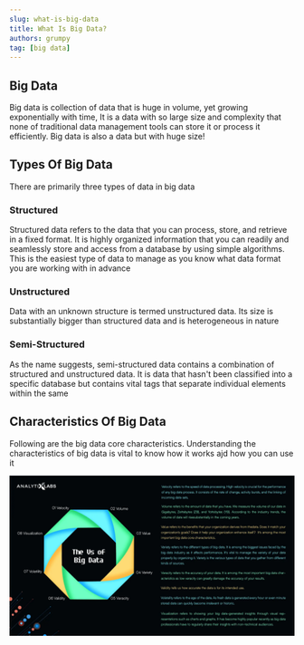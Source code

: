 ```yaml
---
slug: what-is-big-data
title: What Is Big Data?
authors: grumpy
tag: [big data]
---
```


## Big Data

Big data is collection of data that is huge in volume, yet growing exponentially with time, It is a data with so large size and complexity that none of traditional data management tools can store it or process it efficiently. Big data is also a data but with huge size!

## Types Of Big Data

There are primarily three types of data in big data

### Structured

Structured data refers to the data that you can process, store, and retrieve in a fixed format. It is highly organized information that you can readily and seamlessly store and access from a database by using simple algorithms. This is the easiest type of data to manage as you know what data format you are working with in advance

### Unstructured

Data with an unknown structure is termed unstructured data. Its size is substantially bigger than structured data and is heterogeneous in nature

### Semi-Structured

As the name suggests, semi-structured data contains a combination of structured and unstructured data. It is data that hasn't been classified into a specific database but contains vital tags that separate individual elements within the same

## Characteristics Of Big Data

Following are the big data core characteristics. Understanding the characteristics of big data is vital to know how it works ajd how you can use it

![Characteristics](../static/img/blog/characteristics.jpg)
